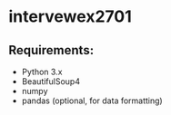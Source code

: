 # intervewex2701
## Requirements:
- Python 3.x
- BeautifulSoup4
- numpy
- pandas (optional, for data formatting)